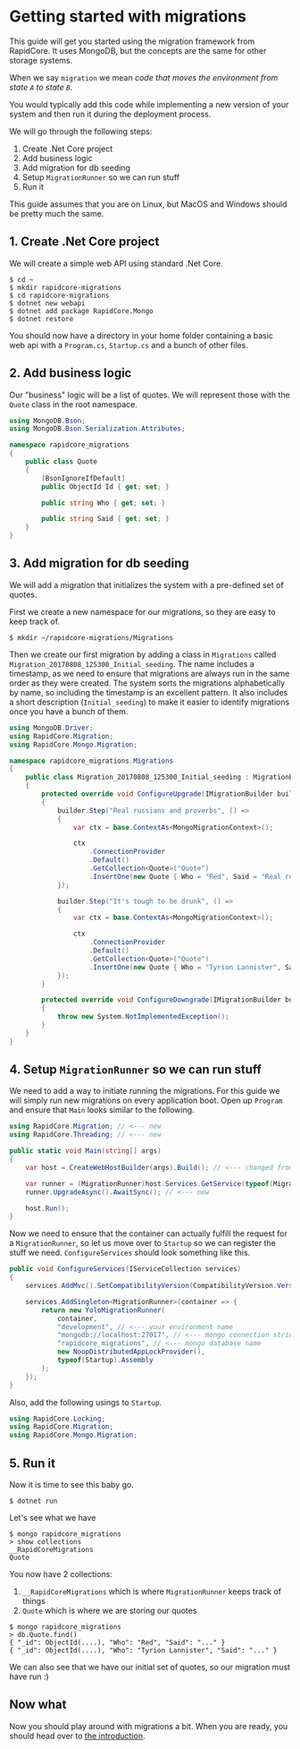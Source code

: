 # Getting started with migrations

This guide will get you started using the migration framework from RapidCore. It uses MongoDB, but the concepts are the same for other storage systems.

When we say `migration` we mean _code that moves the environment from state `A` to state `B`_.

You would typically add this code while implementing a new version of your system and then run it during the deployment process.

We will go through the following steps:

1. Create .Net Core project
2. Add business logic
3. Add migration for db seeding
4. Setup `MigrationRunner` so we can run stuff
5. Run it

This guide assumes that you are on Linux, but MacOS and Windows should be pretty much the same.

## 1. Create .Net Core project

We will create a simple web API using standard .Net Core.

```shell
$ cd ~
$ mkdir rapidcore-migrations
$ cd rapidcore-migrations
$ dotnet new webapi
$ dotnet add package RapidCore.Mongo
$ dotnet restore
```

You should now have a directory in your home folder containing a basic web api with a `Program.cs`, `Startup.cs` and a bunch of other files.


## 2. Add business logic

Our "business" logic will be a list of quotes. We will represent those with the `Quote` class in the root namespace.

```csharp
using MongoDB.Bson;
using MongoDB.Bson.Serialization.Attributes;

namespace rapidcore_migrations
{
    public class Quote
    {
        [BsonIgnoreIfDefault]
        public ObjectId Id { get; set; }

        public string Who { get; set; }

        public string Said { get; set; }
    }
}
```


## 3. Add migration for db seeding

We will add a migration that initializes the system with a pre-defined set of quotes.

First we create a new namespace for our migrations, so they are easy to keep track of.

```shell
$ mkdir ~/rapidcore-migrations/Migrations
```

Then we create our first migration by adding a class in `Migrations` called `Migration_20170808_125300_Initial_seeding`. The name includes a timestamp, as we need to ensure that migrations are always run in the same order as they were created. The system sorts the migrations alphabetically by name, so including the timestamp is an excellent pattern. It also includes a short description (`Initial_seeding`) to make it easier to identify migrations once you have a bunch of them.

```csharp
using MongoDB.Driver;
using RapidCore.Migration;
using RapidCore.Mongo.Migration;

namespace rapidcore_migrations.Migrations
{
    public class Migration_20170808_125300_Initial_seeding : MigrationBase
    {
        protected override void ConfigureUpgrade(IMigrationBuilder builder)
        {
            builder.Step("Real russians and proverbs", () =>
            {
                var ctx = base.ContextAs<MongoMigrationContext>();

                ctx
                    .ConnectionProvider
                    .Default()
                    .GetCollection<Quote>("Quote")
                    .InsertOne(new Quote { Who = "Red", Said = "Real russians don't have proverbs - only Vodka and misery."});
            });

            builder.Step("It's tough to be drunk", () =>
            {
                var ctx = base.ContextAs<MongoMigrationContext>();

                ctx
                    .ConnectionProvider
                    .Default()
                    .GetCollection<Quote>("Quote")
                    .InsertOne(new Quote { Who = "Tyrion Lannister", Said = "It's not easy being drunk all the time. If it were easy, everyone would do it." });
            });
        }

        protected override void ConfigureDowngrade(IMigrationBuilder builder)
        {
            throw new System.NotImplementedException();
        }
    }
}
```


## 4. Setup `MigrationRunner` so we can run stuff

We need to add a way to initiate running the migrations. For this guide we will simply run new migrations on every application boot. Open up `Program` and ensure that `Main` looks similar to the following.

```csharp
using RapidCore.Migration; // <--- new
using RapidCore.Threading; // <--- new

public static void Main(string[] args)
{
    var host = CreateWebHostBuilder(args).Build(); // <--- changed from a one-line, so we have the built host instance

    var runner = (MigrationRunner)host.Services.GetService(typeof(MigrationRunner)); // <--- new
    runner.UpgradeAsync().AwaitSync(); // <--- new

    host.Run();
}
```

Now we need to ensure that the container can actually fulfill the request for a `MigrationRunner`, so let us move over to `Startup` so we can register the stuff we need. `ConfigureServices` should look something like this.

```csharp
public void ConfigureServices(IServiceCollection services)
{
    services.AddMvc().SetCompatibilityVersion(CompatibilityVersion.Version_2_2); // <--- this is not relevant to us

    services.AddSingleton<MigrationRunner>(container => {
        return new YoloMigrationRunner(
            container,
            "development", // <--- your environment name
            "mongodb://localhost:27017", // <--- mongo connection string
            "rapidcore_migrations", // <--- mongo database name
            new NoopDistributedAppLockProvider(),
            typeof(Startup).Assembly
        );
    });
}
```

Also, add the following usings to `Startup`.

```csharp
using RapidCore.Locking;
using RapidCore.Migration;
using RapidCore.Mongo.Migration;
```


## 5. Run it

Now it is time to see this baby go.

```shell
$ dotnet run
```

Let's see what we have

```shell
$ mongo rapidcore_migrations
> show collections
__RapidCoreMigrations
Quote
```

You now have 2 collections:
1. `__RapidCoreMigrations` which is where `MigrationRunner` keeps track of things
2. `Quote` which is where we are storing our quotes

```shell
$ mongo rapidcore_migrations
> db.Quote.find()
{ "_id": ObjectId(....), "Who": "Red", "Said": "..." }
{ "_id": ObjectId(....), "Who": "Tyrion Lannister", "Said": "..." }
```

We can also see that we have our initial set of quotes, so our migration must have run :)


## Now what

Now you should play around with migrations a bit. When you are ready, you should head over to [the introduction](../Introduction).
